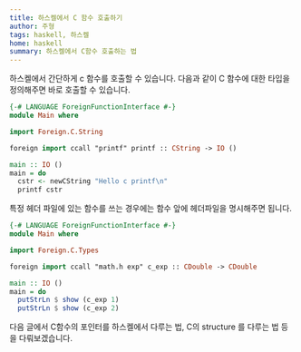 ```yaml
---
title: 하스켈에서 C 함수 호출하기
author: 주형
tags: haskell, 하스켈
home: haskell
summary: 하스켈에서 C함수 호출하는 법
---
```


하스켈에서 간단하게 c 함수를 호출할 수 있습니다.
다음과 같이 C 함수에 대한 타입을 정의해주면 바로 호출할 수 있습니다.

```Haskell
{-# LANGUAGE ForeignFunctionInterface #-}
module Main where

import Foreign.C.String

foreign import ccall "printf" printf :: CString -> IO ()

main :: IO ()
main = do
  cstr <- newCString "Hello c printf\n"
  printf cstr
```

특정 헤더 파일에 있는 함수를 쓰는 경우에는 함수 앞에 헤더파일을 명시해주면 됩니다.

```Haskell
{-# LANGUAGE ForeignFunctionInterface #-}
module Main where

import Foreign.C.Types

foreign import ccall "math.h exp" c_exp :: CDouble -> CDouble

main :: IO ()
main = do
  putStrLn $ show (c_exp 1)
  putStrLn $ show (c_exp 2)
```

다음 글에서 C함수의 포인터를 하스켈에서 다루는 법, C의 structure 를 다루는 법 등을 다뤄보겠습니다.
